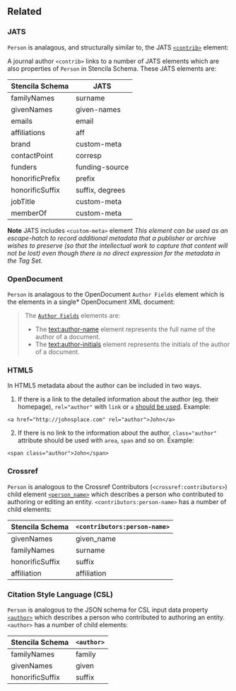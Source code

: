 ## Related

### JATS

`Person` is analagous, and structurally similar to, the JATS
[`<contrib>`](https://jats.nlm.nih.gov/archiving/tag-library/1.1/element/contrib.html) element:

A journal author `<contrib>` links to a number of JATS elements which
are also properties of `Person` in Stencila Schema. These JATS elements are:

| Stencila Schema | JATS            |
|-----------------|-----------------|
| familyNames     | surname         |
| givenNames      | given-names     |
| emails          | email           |
| affiliations    | aff             |
| brand           | custom-meta     |
| contactPoint    | corresp         |
| funders         | funding-source  |
| honorificPrefix | prefix          |
| honorificSuffix | suffix, degrees |
| jobTitle        | custom-meta     |
| memberOf        | custom-meta     |

**Note** JATS includes `<custom-meta>` element
_This element can be used as an escape-hatch to record additional metadata that a publisher or archive wishes to preserve (so that the intellectual work to capture that content will not be lost) even though there is no direct expression for the metadata in the Tag Set._

### OpenDocument

`Person` is analagous to the OpenDocument `Author Fields` element which is the elements in a single* OpenDocument XML document:

> The [`Author Fields`](http://docs.oasis-open.org/office/v1.2/os/OpenDocument-v1.2-os-part1.html#__RefHeading__1415310_253892949) elements are: 
> - The <text:author-name> element represents the full name of the author of a document.
> - The <text:author-initials> element represents the initials of the author of a document.


### HTML5

In HTML5 metadata about the author can be included in two ways.

1. If there is a link to the detailed information about the author (eg. their homepage), `rel="author"` with `link` or `a` [should be used](https://html.spec.whatwg.org/multipage/links.html#link-type-author).
   Example:

```
<a href="http://johnsplace.com" rel="author">John</a>
```

2. If there is no link to the information about the author, `class="author"` attribute should be used with `area`, `span` and so on.
   Example:

```
<span class="author">John</span>
```

### Crossref

`Person` is analogous to the Crossref Contributors (`<crossref:contributors>`) child element 
[`<person_name>`](https://data.crossref.org/reports/help/schema_doc/4.4.0/relations_xsd.html#http___www.crossref.org_relations.xsd_person_name) which describes a person who contributed to authoring or editing an entity. `<contributors:person-name>` has a number of child elements:

| Stencila Schema | `<contributors:person-name>` |
|-----------------|------------------------------|
| givenNames      | given_name                   |
| familyNames     | surname                      |
| honorificSuffix | suffix                       |
| affiliation     | affiliation                  |



### Citation Style Language (CSL)

`Person` is analogous to the JSON schema for CSL input data property [`<author>`](https://raw.githubusercontent.com/citation-style-language/schema/master/csl-data.json) which describes a person who contributed to authoring an entity. `<author>` has a number of child elements:

| Stencila Schema | `<author>` |
|-----------------|------------|
| familyNames     | family     |
| givenNames      | given      |
| honorificSuffix | suffix     |
